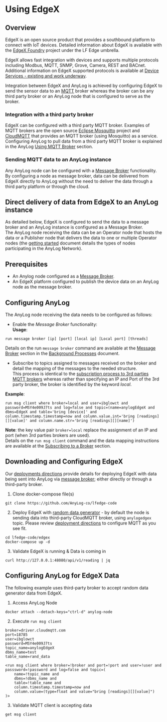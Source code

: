 # Using EdgeX

## Overview

EdgeX is an open source product that provides a southbound platform to connect with IoT devices.
Detailed information about EdgeX is available with the [EdgeX Foundry](https://www.edgexfoundry.org/ecosystem/members/) project under the LF Edge umbrella.  

EdgeX allows fast integration with devices and supports multiple protocols including Modbus, MQTT, SNMP, Grove, Camera, REST and BACnet.
Additional information on EdgeX supported protocols is available at [Device Services - existing and work underway](https://wiki.edgexfoundry.org/display/FA/Device+Services+-+existing+and+work+underway).  

Integration between EdgeX and AnyLog is achieved by configuring EdgeX to send the sensor data to an [MQTT](https://en.wikipedia.org/wiki/MQTT) broker
whereas the broker can be any third party broker or an AnyLog node that is configured to serve as the broker.

### Integration with a third party broker
EdgeX can be configured with a third party MQTT broker. Examples of MQTT brokers are the open source [Eclipse Mosquitto](https://mosquitto.org/) project 
and [CloudMQTT](https://www.cloudmqtt.com/) that provides an MQTT broker (using Mosquitto) as a service.  
Configuring AnyLog to pull data from a third party MQTT broker is explained in the AnyLog [Using MQTT Broker](message%20broker.md#using-a-message-broker) section.

### Sending MQTT data to an AnyLog instance

Any AnyLog node can be configured with a [Message Broker](https://en.wikipedia.org/wiki/Message_broker) functionality.  
By configuring a node as message broker, data can be delivered from EdgeX directly to AnyLog without the need to deliver the data through a third party platform or through the cloud.

## Direct delivery of data from EdgeX to an AnyLog instance 

As detailed below, EdgeX is configured to send the data to a message broker and an AnyLog instance is configured as a Message Broker.  
The AnyLog node receiving the data can be an Operator node that hosts the data or a Publisher node that delivers the data to one or multiple Operator nodes 
(the [getting started](getting%20started.md#type-of-instances) document details the types of nodes participating in the AnyLog Network). 

## Prerequisites

* An Anylog node configured as a [Message Broker](background%20processes.md#message-broker).
* An EdgeX platform configured to publish the device data on an AnyLog node as the message broker.

## Configuring AnyLog

The AnyLog node receiving the data needs to be configured as follows:

* Enable the _Message Broker_ functionality:   
**Usage**:
```anylog
run message broker [ip] [port] [local ip] [Local port] [threads]
```
Details on the run `message broker` command are available at the [Message Broker](background%20processes.md#message-broker)
section in the [Background Processes](background%20processes.md#background-processes) document.

* Subscribe to topics assigned to messages received on the broker and detail the mapping of the messages to the needed structure.  
This process is identical to the [subscription process to 3rd parties MQTT brokers](message%20broker.md#subscribing-to-a-third-party-broker) 
whereas rather than specifying an IP and Port of the 3rd party broker, the broker is identified by the keyword _local_.  
  
**Example**:
```anylog
run msg client where broker=local and user=ibglowct and password=MSY4e009J7ts and log=false and topic=(name=anylogEdgeX and dbms=EdgeX and table='bring [device]' and column.timestamp.timestamp=now and column.value.int='bring [readings][][value]' and column.name.str='bring [readings][][name]')
```

**Note**: the key value pair `broker=local` replace the assignment of an IP and port (when 3rd parties brokers are used).    
Details on the `run msg client` command and the data mapping instructions are available at the [Subscribing to a Broker](message%20broker.md#subscribing-to-the-topic-) section.  

## Downloading and Configuring EdgeX 
Our [deployments directions](deployments/Support/EdgeX.md) provide details for deploying EdgeX with data being sent into AnyLog via [message broker](https://docs.edgexfoundry.org/1.3/examples/Ch-ExamplesAddingMQTTDevice/); either directly or
through a third-party broker.

1. Clone docker-compose file(s)
```shell
git clone https://github.com/AnyLog-co/lfedge-code
```
2. Deploy EdgeX with [random data generator](https://docs.edgexfoundry.org/1.3/examples/Ch-ExamplesRandomDeviceService/#edgex-apis-related-to-random-integer-device-service) - by default the node is sending data into third-party CloudMQTT broker, using 
`anylogedgex` topic. Please review [deployment directions](deployments/Support/EdgeX.md) to configure MQTT as 
you see fit.  
```shell  
cd lfedge-code/edgex
docker-compose up -d
```
3. Validate EdgeX is running & Data is coming in  
```shell
curl http://127.0.0.1:48080/api/v1/reading | jq
```


## Configuring AnyLog for EdgeX Data 
The following example uses third-party broker to accept random data generator data from EdgeX. 
1. Access AnyLog Node
```shell
docker attach --detach-keys="ctrl-d" anylog-node
```
2. Execute `run msg client`
```anylog
broker=driver.cloudmqtt.com
port=18785
user=ibglowct
password=MSY4e009J7ts
topic_name=anylogEdgeX 
dbms_name=test 
table_name=rand_data 

<run msg client where broker=!broker and port=!port and user=!user and passsword=!password and log=false and topic=(
    name=!topic_name and 
    dbms=!dbms_name and 
    table=!table_name and 
    column.timestamp.timestamp=now and 
    column.value=(type=float and value="bring [readings][][value]") 
)>
```
3. Validate MQTT client is accepting data
```anylog
get msg client
```


